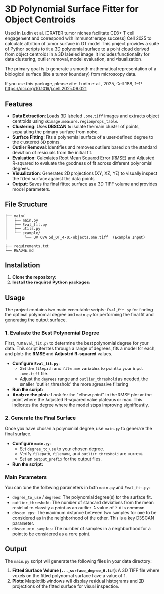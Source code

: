 # 3D Polynomial Surface Fitter for Object Centroids
Used in Ludin et al. [CRATER tumor niches facilitate CD8+ T cell engagement and correspond with immunotherapy success] Cell 2025 to calculate attrition of tumor surface in OT model
This project provides a suite of Python scripts to fit a 3D polynomial surface to a point cloud derived from object centroids in a 3D labeled image. It includes functionality for data clustering, outlier removal, model evaluation, and visualization.

The primary goal is to generate a smooth mathematical representation of a biological surface (like a tumor boundary) from microscopy data.

If you use this package, please cite:
Ludin et al., 2025, Cell 188, 1–17
https://doi.org/10.1016/j.cell.2025.09.021

## Features

-   **Data Extraction**: Loads 3D labeled `.ome.tiff` images and extracts object centroids using `skimage.measure.regionprops_table`.
-   **Clustering**: Uses **DBSCAN** to isolate the main cluster of points, separating the primary surface from noise.
-   **Surface Fitting**: Fits a polynomial surface of a user-defined degree to the clustered 3D points.
-   **Outlier Removal**: Identifies and removes outliers based on the standard deviation of residuals from the initial fit.
-   **Evaluation**: Calculates Root Mean Squared Error (RMSE) and Adjusted R-squared to evaluate the goodness of fit across different polynomial degrees.
-   **Visualization**: Generates 2D projections (XY, XZ, YZ) to visually inspect the fitted surface against the data points.
-   **Output**: Saves the final fitted surface as a 3D TIFF volume and provides model parameters.

## File Structure

```
├── main/
│   ├── main.py
│   ├── Eval_fit.py
│   ├── utils.py
│   └── example/
│        └── UV OVA 5d_OT_4-01-objects.ome.tiff  (Example Input)

├── requirements.txt
└── README.md
```

## Installation

1.  **Clone the repository:**
2.  **Install the required Python packages:**
## Usage

The project contains two main executable scripts: `Eval_fit.py` for finding the optimal polynomial degree and `main.py` for performing the final fit and generating the output surface.

### 1. Evaluate the Best Polynomial Degree

First, run `Eval_fit.py` to determine the best polynomial degree for your data. This script iterates through a range of degrees, fits a model for each, and plots the **RMSE** and **Adjusted R-squared** values.

-   **Configure `Eval_fit.py`**:
    -   Set the `filepath` and `filename` variables to point to your input `.ome.tiff` file.
    -   Adjust the `degrees` range and `outlier_threshold` as needed, the smaller 'outlier_threshold' the more agressive filtering
-   **Run the script:**
-   **Analyze the plots**: Look for the "elbow point" in the RMSE plot or the point where the Adjusted R-squared value plateaus or max. This indicates the degree where the model stops improving significantly.

### 2. Generate the Final Surface

Once you have chosen a polynomial degree, use `main.py` to generate the final surface.

-   **Configure `main.py`**:
    -   Set `degree_to_use` to your chosen degree.
    -   Verify `filepath`, `filename`, and `outlier_threshold` are correct.
    -   Set an `output_prefix` for the output files.
-   **Run the script:**
    

### Main Parameters

You can tune the following parameters in both `main.py` and `Eval_fit.py`:

-   `degree_to_use` / `degrees`: The polynomial degree(s) for the surface fit.
-   `outlier_threshold`: The number of standard deviations from the mean residual to classify a point as an outlier. A value of `2.0` is common.
-   `dbscan_eps`: The maximum distance between two samples for one to be considered as in the neighborhood of the other. This is a key DBSCAN parameter.
-   `dbscan_min_samples`: The number of samples in a neighborhood for a point to be considered as a core point.

## Output

The `main.py` script will generate the following files in your data directory:

1.  **Fitted Surface Volume (`..._surface_degree_6.tif`)**: A 3D TIFF file where voxels on the fitted polynomial surface have a value of 1.
2.  **Plots**: Matplotlib windows will display residual histograms and 2D projections of the fitted surface for visual inspection.